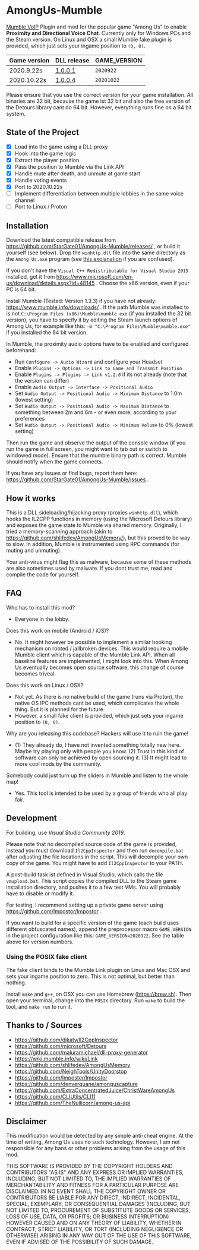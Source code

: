 # AmongUs-Mumble
[Mumble VoIP](https://www.mumble.info/) Plugin and mod for the popular game "Among Us" to enable **Proximity and Directional Voice Chat**. Currently only for Windows PCs and the Steam version. On Linux and OSX a small Mumble fake plugin is provided, which just sets your ingame position to `(0, 0)`.

| Game version | DLL release                                                                   | GAME_VERSION |
| ------------ | ----------------------------------------------------------------------------- | ------------ |
| 2020.9.22s   | [1.0.0.1](https://github.com/StarGate01/AmongUs-Mumble/releases/tag/v1.0.0.1) | `2020922`    |
| 2020.10.22s  | [1.0.0.4](https://github.com/StarGate01/AmongUs-Mumble/releases/tag/v1.0.0.4) | `20201022`   |

Please ensure that you use the correct version for your game installation. All binaries are 32 bit, because the game ist 32 bit and also the free version of the Detours library cant do 64 bit. However, everything runs fine on a 64 bit system.

## State of the Project

 - [x] Load into the game using a DLL proxy
 - [x] Hook into the game logic
 - [x] Extract the player position
 - [x] Pass the position to Mumble via the Link API
 - [x] Handle mute after death, and unmute at game start
 - [x] Handle voting events
 - [x] Port to 2020.10.22s
 - [ ] Implement differentiation between multiple lobbies in the same voice channel
 - [ ] Port to Linux / Proton

## Installation

Download the latest compatible release from https://github.com/StarGate01/AmongUs-Mumble/releases/ , or build it yourself (see below). Drop the `winhttp.dll` file into the same directory as the `Among Us.exe` program (see [this explanation](https://github.com/StarGate01/AmongUs-Mumble/issues/1#issuecomment-723373278) if you are confused). 

If you don't have the `Visual C++ Redistributable for Visual Studio 2015` installed, get it from https://www.microsoft.com/en-us/download/details.aspx?id=48145 . Choose the x86 version, even if your PC is 64 bit.

Install Mumble (Tested: Version 1.3.3) if you have not already: https://www.mumble.info/downloads/ . If the path Mumble was installed to is not `C:\Program Files (x86)\Mumble\mumble.exe` (if you installed the 32 bit version), you have to specify it by editing the Steam launch options of Among Us, for example like this: `-m "C:\Program Files\Mumble\mumble.exe"` if you installed the 64 bit version.

In Mumble, the proximity audio options have to be enabled and configured beforehand:
 - Run `Configure -> Audio Wizard` and configure your Headset
 - Enable `Plugins -> Options -> Link to Game and Transmit Position`
 - Enable `Plugins -> Plugins -> Link v1.2.0` if its not already (note that the version can differ)
 - Enable `Audio Output -> Interface -> Positional Audio`
 - Set `Audio Output -> Positional Audio -> Minimum Distance` to 1.0m (lowest setting)
 - Set `Audio Output -> Positional Audio -> Maximum Distance` to something between 2m and 6m - or even more, according to your preferences
 - Set `Audio Output -> Positional Audio -> Minimum Volume` to 0% (lowest setting)
 
Then run the game and observe the output of the console window (if you run the game in full screen, you might want to tab out or switch to windowed mode). Ensure that the mumble binary path is correct. Mumble should notify when the game connects.

If you have any issues or find bugs, report them here: https://github.com/StarGate01/AmongUs-Mumble/issues .

## How it works

This is a DLL sideloading/hijacking proxy (proxies `winhttp.dll`), which hooks the IL2CPP functions in memory (using the Microsoft Detours library) and exposes the game state to Mumble via shared memory. Originally, I tried a memory-scanning approach (akin to https://github.com/shlifedev/AmongUsMemory/), but this proved to be way to slow. In addition, Mumble is instrumented using RPC commands (for muting and unmuting).

Your anti-virus might flag this as malware, because some of these methods are also sometimes used by malware. If you dont trust me, read and compile the code for yourself.

## FAQ

Who has to install this mod?
 - Everyone in the lobby.

Does this work on mobile (Android / iOS)?
 - No. It might however be possible to implement a similar hooking mechanism on rooted / jailbroken devices. This would require a mobile Mumble client which is capable of the Mumble Link API. When all baseline features are implemented, I might look into this. When Among Us eventually becomes open source software, this change of course becomes triveal.
 
Does this work on Linux / OSX?
 - Not yet. As there is no native build of the game (runs via Proton), the native OS IPC methods cant be used, which complicates the whole thing. But it is planned for the future.
 - However, a small fake client is provided, which just sets your ingame position to `(0, 0)`.

Why are you releasing this codebase? Hackers will use it to ruin the game!
 - (1) They already do, I have not invented something totally new here. Maybe try playing only with people you know. (2) Trust in this kind of software can only be achieved by open sourcing it. (3) It might lead to more cool mods by the community.
 
Somebody could just turn up the sliders in Mumble and listen to the whole map!
 - Yes. This tool is intended to be used by a group of friends who all play fair.

## Development

For building, use *Visual Studio Community 2019*.

Please note that no decompiled source code of the game is provided, instead you must download `Il2CppInspector` and then run `decompile.bat` after adjusting the file locations in the script. This will decompile your own copy of the game. You might have to add `Il2CppInspector` to your PATH.

A post-build task ist defined in Visual Studio, which calls the file `vmupload.bat`. This script copies the compiled DLL to the Steam game installation directory, and pushes it to a few test VMs. You will probably have to disable or modify it. 

For testing, I recommend setting up a private game server using https://github.com/Impostor/Impostor .

If you want to build for a specific version of the game (each build uses different obfuscated names), append the preprocessor macro `GAME_VERSION` in the project configuration like this: `GAME_VERSION=2020922`. See the table above for version numbers.

### Using the POSIX fake client

The fake client binds to the Mumble Link plugin on Linux and Mac OSX and sets your ingame position to zero. This is not optimal, but better than nothing.

Install `make` and `g++`, on OSX you can use Homebrew (https://brew.sh). Then open your terminal, change into the `POSIX` directory. Run `make` to build the tool, and `make run` to run it.

## Thanks to / Sources

 - https://github.com/djkaty/Il2CppInspector
 - https://github.com/microsoft/Detours
 - https://github.com/maluramichael/dll-proxy-generator
 - https://wiki.mumble.info/wiki/Link
 - https://github.com/shlifedev/AmongUsMemory
 - https://github.com/NeighTools/UnityDoorstop
 - https://github.com/Impostor/Impostor
 - https://github.com/denverquane/amonguscapture
 - https://github.com/ExtraConcentratedJuice/ChristWareAmongUs
 - https://github.com/CLIUtils/CLI11
 - https://github.com/TheNullicorn/among-us-api


## Disclaimer

This modification would be detected by any simple anti-cheat engine. At the time of writing, Among Us uses no such technology. However, I am not responsible for any bans or other problems arising from the usage of this mod. 

THIS SOFTWARE IS PROVIDED BY THE COPYRIGHT HOLDERS AND CONTRIBUTORS
"AS IS" AND ANY EXPRESS OR IMPLIED WARRANTIES, INCLUDING, BUT NOT
LIMITED TO, THE IMPLIED WARRANTIES OF MERCHANTABILITY AND FITNESS FOR
A PARTICULAR PURPOSE ARE DISCLAIMED. IN NO EVENT SHALL THE COPYRIGHT
OWNER OR CONTRIBUTORS BE LIABLE FOR ANY DIRECT, INDIRECT, INCIDENTAL,
SPECIAL, EXEMPLARY, OR CONSEQUENTIAL DAMAGES (INCLUDING, BUT NOT
LIMITED TO, PROCUREMENT OF SUBSTITUTE GOODS OR SERVICES; LOSS OF USE,
DATA, OR PROFITS; OR BUSINESS INTERRUPTION) HOWEVER CAUSED AND ON ANY
THEORY OF LIABILITY, WHETHER IN CONTRACT, STRICT LIABILITY, OR TORT
(INCLUDING NEGLIGENCE OR OTHERWISE) ARISING IN ANY WAY OUT OF THE USE
OF THIS SOFTWARE, EVEN IF ADVISED OF THE POSSIBILITY OF SUCH DAMAGE.
